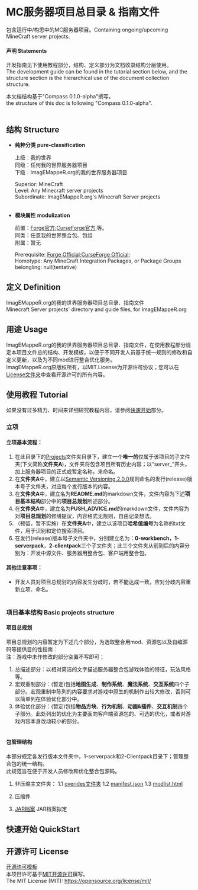 # MC服务器项目总目录 & 指南文件
包含运行中/构思中的MC服务器项目。Containing ongoing/upcoming MineCraft server projects.
#### 声明 Statements
开发指南见下使用教程部分，结构、定义部分为文档收录结构分层使用。<br>
The development guide can be found in the tutorial section below, and the structure section is the hierarchical use of the document collection structure.<br>

本文档结构基于"Compass 0.1.0-alpha"撰写。<br>
the structure of this doc is following "Compass 0.1.0-alpha".<br><br>

## 结构 Structure
- **纯粹分类** **pure-classification**
  
  上级：我的世界<br>
  同级：任何我的世界服务器项目<br>
  下级：ImagEMappeR.org的我的世界服务器项目<br>

  Superior: MineCraft<br>
  Level: Any Minecraft server projects<br>
  Subordinate: ImagEMappeR.org's Minecraft Server projects<br><br>
  
- **模块属性** **modulization**
  
  前置：[Forge官方](https://files.minecraftforge.net/net/minecraftforge/forge/);[CurseForge官方](https://www.curseforge.com/);等。<br>
  同类：任意我的世界整合包、包组<br>
  附属：暂无<br>
  
  Prerequisite: [Forge Official](https://files.minecraftforge.net/net/minecraftforge/forge/);[CurseForge Official](https://www.curseforge.com/);<br>
  Homotype: Any MineCraft Integration Packages, or Package Groups<br>
  belongling: null(tentative)<br>

## 定义 Definition
ImagEMappeR.org的我的世界服务器项目总目录、指南文件<br>
Minecraft Server projects' directory and guide files, for ImagEMappeR.org

## 用途 Usage
ImagEMappeR.org的我的世界服务器项目总目录、指南文件，在使用教程部分规定本项目文件总的结构、开发模板，以便于不同开发人员基于统一规则的修改和自定义更新，以及为不同mod进行整合优化服务。<br>
ImagEMappeR.org原版权所有，以MIT.License为开源许可协议；您可以在[License文件夹](https://github.com/Liphael/MineCraft-Server-Projects/tree/main/License)中查看开源许可的所有内容。<br>

## 使用教程 Tutorial
如果没有过多精力、时间来详细研究教程内容，请参阅[快速开始](https://github.com/Liphael/MineCraft-Server-Projects/blob/main/README.md#%E5%BF%AB%E9%80%9F%E5%BC%80%E5%A7%8B-quickstart)部分。
### 立项 
#### 立项基本流程：
1. 在此目录下的[Projects](https://github.com/Liphael/MineCraft-Server-Projects/tree/main/Projects)文件夹目录下，建立一个**唯一的**仅属于该项目的子文件夹(下文简称**文件夹A**)，文件夹将包含项目所有历史内容；以“server_”开头，加上服务器项目的正式或暂定名称，来命名。<br>
2. 在**文件夹A**中，建立以[Semantic Versioning 2.0.0](https://semver.org/lang/zh-CN/)规则命名的发行(release)版本号子文件夹，对应每个发行版本的内容。<br>
3. 在**文件夹A**中，建立名为**README.md**的markdown文件，文件内容为下述**项目基本结构**部分中的**项目总规划**所述部分。<br>
4. 在**文件夹A**中，建立名为**PUSH_ADVICE.md**的markdown文件，文件内容为对**项目总规划**的修缮提议，内容格式无规则，自由记录想法。<br>
5. （预留，暂不实施）在**文件夹A**中，建立以该项目**哈希值编号**为名称的txt文件，用于识别和定位搜索项目。
6. 在发行(release)版本号子文件夹中，分别建立名为：**0-workbench**，**1-serverpack**，**2-clientpack**三个子文件夹；此三个文件夹从前到后的内容分别为：开发中源文件、服务器用整合包、客户端用整合包。
#### 其他注意事项：
* 开发人员对项目总规划的内容发生分歧时，若不能达成一致，应对分歧内容重新立项、命名。<br><br>

### 项目基本结构 Basic projects structure
#### 项目总规划
项目总规划的内容暂定为下述几个部分，为选取整合用mod、资源包以及自编源码等提供目的性指南：<br>
注：游戏中未作修改的部分空置不写即可；<br>
1. 总描述部分：以相对简洁的文字描述服务器整合包游戏体验的特征，玩法风格等。
2. 宏观重制部分：(暂定)包括**地图生成**、**制作系统**、**魔法系统**、**交互系统**四个子部分。宏观重制中陈列的内容要求对游戏中原生的机制作出较大修改，否则可以简单列在体验优化部分中。
3. 体验优化部分：(暂定)包括**物品方块**、**行为机制**、**动画&插件**、**交互机制**四个子部分。此处列出的优化为主要面向客户端资源包的、可选的优化，或者对游戏内容本身改动较小的部分。<br><br>

#### 包管理结构
本部分规定各发行版本文件夹中，1-serverpack和2-Clientpack目录下；管理整合包的统一结构。<br>
此规范旨在便于开发人员修改和优化整合包源码。<br>
1. 非压缩主文件夹：
1.1 [overides文件夹]()
1.2 [manifest.json]()
1.3 [modlist.html]()
   
2. 压缩件
3. [JAR档案](https://zh.wikipedia.org/wiki/JAR_(%E6%96%87%E4%BB%B6%E6%A0%BC%E5%BC%8F))
JAR档案拟定


## 快速开始 QuickStart


## 开源许可 License
[开源许可模板](https://github.com/Liphael/MineCraft-Server-Projects/blob/main/License/MIT-%E8%AE%B8%E5%8F%AF-%E7%AE%80%E4%B8%AD%E7%BF%BB%E8%AF%91.txt)<br>
本项目许可基于[MIT开源许可](https://opensource.org/license/mit/)撰写。<br>
The MIT License (MIT): https://opensource.org/license/mit/<br>

